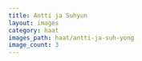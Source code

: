 ```yaml
---
title: Antti ja Suhyun
layout: images
category: haat
images_path: haat/antti-ja-suh-yong
image_count: 3
---
```

